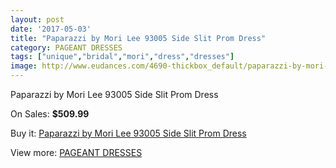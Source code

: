 ```yaml
---
layout: post
date: '2017-05-03'
title: "Paparazzi by Mori Lee 93005 Side Slit Prom Dress"
category: PAGEANT DRESSES
tags: ["unique","bridal","mori","dress","dresses"]
image: http://www.eudances.com/4690-thickbox_default/paparazzi-by-mori-lee-93005-side-slit-prom-dress.jpg
---
```

Paparazzi by Mori Lee 93005 Side Slit Prom Dress

On Sales: **$509.99**
<a href="https://www.eudances.com/en/pageant-dresses/1581-paparazzi-by-mori-lee-93005-side-slit-prom-dress.html"><amp-img layout="responsive" width="600" height="600" src="//www.eudances.com/4690-thickbox_default/paparazzi-by-mori-lee-93005-side-slit-prom-dress.jpg" alt="Paparazzi by Mori Lee 93005 Side Slit Prom Dress 0" /></a>
<a href="https://www.eudances.com/en/pageant-dresses/1581-paparazzi-by-mori-lee-93005-side-slit-prom-dress.html"><amp-img layout="responsive" width="600" height="600" src="//www.eudances.com/4692-thickbox_default/paparazzi-by-mori-lee-93005-side-slit-prom-dress.jpg" alt="Paparazzi by Mori Lee 93005 Side Slit Prom Dress 1" /></a>
<a href="https://www.eudances.com/en/pageant-dresses/1581-paparazzi-by-mori-lee-93005-side-slit-prom-dress.html"><amp-img layout="responsive" width="600" height="600" src="//www.eudances.com/4691-thickbox_default/paparazzi-by-mori-lee-93005-side-slit-prom-dress.jpg" alt="Paparazzi by Mori Lee 93005 Side Slit Prom Dress 2" /></a>

Buy it: [Paparazzi by Mori Lee 93005 Side Slit Prom Dress](https://www.eudances.com/en/pageant-dresses/1581-paparazzi-by-mori-lee-93005-side-slit-prom-dress.html "Paparazzi by Mori Lee 93005 Side Slit Prom Dress")

View more: [PAGEANT DRESSES](https://www.eudances.com/en/16-pageant-dresses "PAGEANT DRESSES")
